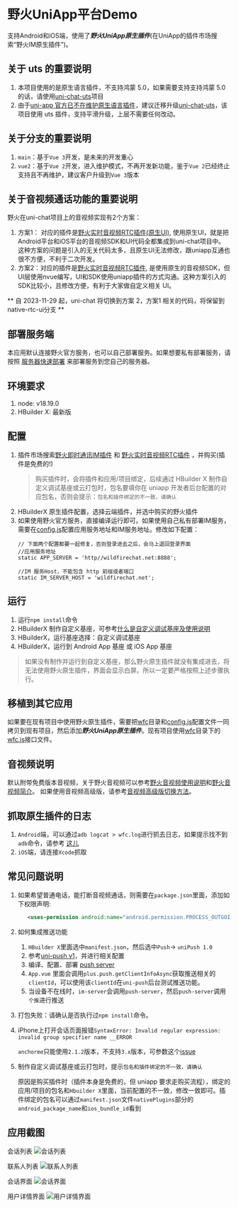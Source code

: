 # 野火UniApp平台Demo
支持Android和iOS端，使用了***野火UniApp原生插件***(在UniApp的插件市场搜索“野火IM原生插件”)。

## 关于 uts 的重要说明
1. 本项目使用的是原生语言插件，不支持鸿蒙 5.0，如果需要支持支持鸿蒙 5.0 的话，请使用[uni-chat-uts](https://gitee.com/wfchat/uni-chat-uts)项目
2. 由于[uni-app 官方已不在维护原生语言插件](https://nativesupport.dcloud.net.cn/NativePlugin/)，建议迁移升级[uni-chat-uts](https://gitee.com/wfchat/uni-chat-uts)，该项目使用 uts 插件，支持平滑升级，上层不需要任何改动。

## 关于分支的重要说明
1. `main`：基于`Vue 3`开发，是未来的开发重心
2. `vue2`：基于`Vue 2`开发，进入维护模式，不再开发新功能，鉴于`Vue 2`已经终止支持且不再维护，建议客户升级到`Vue 3`版本

## 关于音视频通话功能的重要说明
野火在uni-chat项目上的音视频实现有2个方案：
1. 方案1： 对应的插件是[野火实时音视频RTC插件(原生UI)](https://ext.dcloud.net.cn/plugin?id=9364), 使用原生UI，就是把Android平台和iOS平台的音视频SDK和UI代码全都集成到uni-chat项目中。这种方案的问题是引入的无关代码太多，且原生UI无法修改，跟uniapp互通也很不方便，不利于二次开发。
2. 方案2：对应的插件是[野火实时音视频RTC插件](https://ext.dcloud.net.cn/plugin?id=15619), 是使用原生的音视频SDK，但UI层使用nvue编写，UI和SDK使用uniapp插件的方式沟通。这种方案引入的SDK比较小，且修改方便，有利于大家做自定义相关 UI。

** 自 2023-11-29 起，uni-chat 将切换到方案 2，方案1 相关的代码，将保留到native-rtc-ui分支 **

## 部署服务端
本应用默认连接野火官方服务，也可以自己部署服务。如果想要私有部署服务，请按照 [服务器快速部署](https://docs.wildfirechat.cn/quick_start/server.html) 来部署服务到您自己的服务器。

## 环境要求
1. node: v18.19.0
2. HBuilder X: 最新版

## 配置
1. 插件市场搜索[野火即时通讯IM插件](https://ext.dcloud.net.cn/plugin?id=7895) 和 [野火实时音视频RTC插件](https://ext.dcloud.net.cn/plugin?id=15619) ，并购买(插件是免费的!)
   > 购买插件时，会将插件和应用/项目绑定，后续通过 HBuilder X 制作自定义调试基座或云打包时，包名要填你在 uniapp 开发者后台配置的对应包名，否则会提示：`包名和插件绑定的不一致，请确认`
2. HBuilderX 原生插件配置，选择云端插件，并选中购买的野火插件
3. 如果使用野火官方服务，直接编译运行即可。如果使用自己私有部署IM服务，需要在[config.js](./config.js)配置应用服务地址和IM服务地址。修改如下配置：
    ```
    // 下面两个配置都要一起修复，否则登录进去之后，会马上退回登录界面
    //应用服务地址
    static APP_SERVER = 'http//wildfirechat.net:8888';

    //IM 服务Host，不能包含 http 前缀或者端口
    static IM_SERVER_HOST = 'wildfirechat.net';
    ```

## 运行
1. 运行```npm install```命令
2. HBuilderX 制作自定义基座，可参考[什么是自定义调试基座及使用说明](https://ask.dcloud.net.cn/article/35115)
3. HBuilderX，运行基座选择：自定义调试基座
4. HBuilderX，运行到 Android App 基座 或 iOS App 基座
> 如果没有制作并运行到自定义基座，那么野火原生插件就没有集成进去，将无法使用野火原生插件，界面会显示白屏。所以一定要严格按照上述步骤执行。

## 移植到其它应用
如果要在现有项目中使用野火原生插件，需要把[wfc](./wfc)目录和[config.js](./config.js)配置文件一同拷贝到现有项目，然后添加***野火UniApp原生插件***。现有项目使用[wfc](./wfc)目录下的[wfc.js](./wfc/client/wfc.js)接口文件。

## 音视频说明
默认附带免费版本音视频，关于野火音视频可以参考[野火音视频使用说明](https://docs.wildfirechat.cn/webrtc/)和[野火音视频简介](https://docs.wildfirechat.cn/blogs/野火音视频简介.html)。
如果使用音视频高级版，请参考[音视频高级版切换方法](./README-AV.MD)。

## 抓取原生插件的日志
1. ```Android```端，可以通过```adb logcat > wfc.log```进行抓去日志，如果提示找不到```adb```命令，请参考 [这儿](https://uniapp.dcloud.net.cn/tutorial/run/run-app-faq.html)
2. ```iOS```端，请连接```Xcode```抓取

## 常见问题说明

1. 如果希望普通电话，能打断音视频通话，则需要在`package.json`里面，添加如下权限声明:
    ```xml
       <uses-permission android:name="android.permission.PROCESS_OUTGOING_CALLS" />
    ```
2. 如何集成推送功能
   1. `HBuilder X`里面选中`manifest.json`，然后选中`Push`-> `uniPush 1.0`
   2. 参考[uni-push v1](https://uniapp.dcloud.net.cn/unipush-v1.html)，并进行相关配置
   3. 编译、配置、部署 [push server](https://github.com/wildfirechat/push_server)
   4. `App.vue` 里面会调用`plus.push.getClientInfoAsync`获取推送相关的`clientId`，可以使用该`clientId`在`uni-push`后台测试推送功能。
   5. 当设备不在线时，`im-server`会调用`push-server`，然后`push-server`调用`个推`进行推送

3. 打包失败：请确认是否执行过```npm install```命令。
4. iPhone上打开会话页面报错`SyntaxError: Invalid regular expression: invalid group specifier name __ERROR`

    `anchorme`只能使用`2.1.2`版本，不支持`3.x`版本，可参数这个[issue](https://github.com/alexcorvi/anchorme.js/issues/133)
5. 制作自定义调试基座或云打包时，提示`包名和插件绑定的不一致，请确认`
 
   原因是购买插件时（插件本身是免费的，但 uniapp 要求走购买流程），绑定的应用/项目的包名和`Hbuilder X`里面，当前配置的不一致，修改一致即可。插件绑定的包名可以通过`manifest.json`文件`nativePlugins`部分的`android_package_name`和`ios_bundle_id`看到

## 应用截图
会话列表
![会话列表](./screenshots/uniapp_conversation_list.jpeg)

联系人列表
![联系人列表](./screenshots/uniapp_contact_tab.jpeg)

会话界面
![会话界面](./screenshots/uniapp_conversation.jpeg)

用户详情界面
![用户详情界面](./screenshots/uniapp_user_profile.jpeg)
